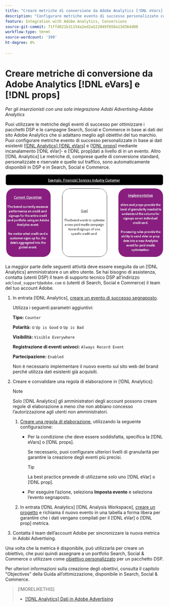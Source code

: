 ```yaml
---
title: "Creare metriche di conversione da Adobe Analytics [!DNL eVars] e prop"
description: "Configurare metriche evento di successo personalizzate con [!DNL eVar]- e [!DNL prop]dati a livello di."
feature: Integration with Adobe Analytics, Conversions
source-git-commit: 71ffd021b31154a2ed2a522049f656a13d364d00
workflow-type: tm+mt
source-wordcount: '399'
ht-degree: 0%

---
```


# Creare metriche di conversione da Adobe Analytics [!DNL eVars] e [!DNL props]

*Per gli inserzionisti con una sola integrazione Adobi Advertising-Adobe Analytics*

Puoi utilizzare le metriche degli eventi di successo per ottimizzare i pacchetti DSP e le campagne Search, Social e Commerce in base ai dati del sito Adobe Analytics che si adattano meglio agli obiettivi del tuo marchio. Puoi configurare metriche evento di successo personalizzate in base ai dati esistenti [[!DNL Analytics] [!DNL eVars]](https://experienceleague.adobe.com/docs/analytics/components/dimensions/evar.html) e [[!DNL props]](https://experienceleague.adobe.com/docs/analytics/components/dimensions/prop.html) mediante incanalamento [!DNL eVar]- e [!DNL prop]dati a livello di in un evento. Altro [!DNL Analytics] Le metriche di, comprese quelle di conversione standard, personalizzate e riservate e quelle sul traffico, sono automaticamente disponibili in DSP e in Search, Social e Commerce.

![Esempio di utilizzo](/help/integrations/assets/a4adc-conversion-evar-example.jpg "Esempio di utilizzo")

La maggior parte delle seguenti attività deve essere eseguita da un [!DNL Analytics] amministratore o un altro utente. Se hai bisogno di assistenza, contatta (utenti DSP) il team di supporto tecnico DSP all’indirizzo `adcloud_support@adobe.com` o (utenti di Search, Social e Commerce) il team del tuo account Adobe.

1. In entrata [!DNL Analytics], [creare un evento di successo segnaposto](https://experienceleague.adobe.com/docs/analytics/admin/admin-tools/manage-report-suites/edit-report-suite/conversion-variables/success-events/success-event.html?lang=en).

   Utilizza i seguenti parametri aggiuntivi:

   **Tipo:** `Counter`

   **Polarità:**  o `Up is Good` o `Up is Bad`

   **Visibilità:** `Visible Everywhere`

   **Registrazione di eventi univoci:** `Always Record Event`

   **Partecipazione:** `Enabled`

   Non è necessario implementare il nuovo evento sul sito web del brand perché utilizza dati esistenti già acquisiti.

1. Creare e convalidare una regola di elaborazione in [!DNL Analytics]:

   >[!NOTE]
   >
   >Solo [!DNL Analytics] gli amministratori degli account possono creare regole di elaborazione a meno che non abbiano concesso l’autorizzazione agli utenti non amministratori.

   1. [Creare una regola di elaborazione](https://experienceleague.adobe.com/docs/analytics/admin/admin-tools/manage-report-suites/edit-report-suite/report-suite-general/c-processing-rules/c-processing-rules-configuration/t-processing-rules.html?lang=en), utilizzando la seguente configurazione:

      * Per la condizione che deve essere soddisfatta, specifica la [!DNL eVars] o [!DNL props].

        Se necessario, puoi configurare ulteriori livelli di granularità per garantire la creazione degli eventi più precisi.

        >[!TIP]
        >
        >La best practice prevede di utilizzarne solo uno [!DNL eVar] o [!DNL prop].

      * Per eseguire l’azione, seleziona **Imposta evento** e seleziona l’evento segnaposto.

   1. In entrata [!DNL Analytics] [!DNL Analysis Workspace], [creare un progetto](https://experienceleague.adobe.com/docs/analytics/analyze/analysis-workspace/home.html) e richiama il nuovo evento in una tabella a forma libera per garantire che i dati vengano compilati per il [!DNL eVar] o [!DNL prop] metrica.

1. Contatta il team dell’account Adobe per sincronizzare la nuova metrica in Adobi Advertising.

Una volta che la metrica è disponibile, può utilizzarla per creare un obiettivo, che puoi quindi assegnare a un portfolio Search, Social &amp; Commerce o utilizzare come [obiettivo personalizzato](/help/dsp/optimization/custom-goal-about.md) per un pacchetto DSP.

Per ulteriori informazioni sulla creazione degli obiettivi, consulta il capitolo &quot;Objectives&quot; della Guida all’ottimizzazione, disponibile in Search, Social &amp; Commerce.

>[!MORELIKETHIS]
>
>* [[!DNL Analytics] Dati in Adobe Advertising](/help/integrations/analytics/analytics-data-in-advertising.md)
<!--
>* [](/help/search-social-commerce/admin/conversion-metrics/ ????????)
-->